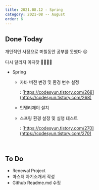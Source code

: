 ```yaml
---
title: 2021.08.12 - Spring
category: 2021-08 -- August
order: 6
---
```




## Done Today

개인적인 사정으로 며칠동안 공부를 못했다 😢

다시 달리자 아자잣 🤸🏃🤸🏃



- Spring

  - 자바 버전 변경 및 환경 변수 설정

    : [https://codesyun.tistory.com/268](https://codesyun.tistory.com/268)

  - 인텔리제이 설치

  - 스프링 환경 설정 및 실행 테스트

    : [https://codesyun.tistory.com/270](https://codesyun.tistory.com/270)



<br>

## To Do

- Renewal Project
- 마스터 자기소개서 작성
- Github Readme.md 수정

